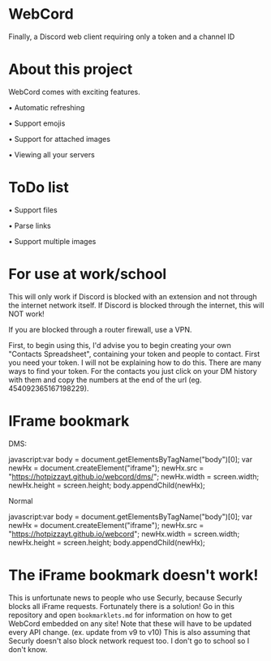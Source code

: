 # WebCord
Finally, a Discord web client requiring only a token and a channel ID
# About this project
WebCord comes with exciting features.

• Automatic refreshing

• Support emojis

• Support for attached images

• Viewing all your servers

# ToDo list

• Support files

• Parse links

• Support multiple images

# For use at work/school

This will only work if Discord is blocked with an extension and not through the internet network itself. If Discord is blocked through the internet, this will NOT work!

If you are blocked through a router firewall, use a VPN.

First, to begin using this, I'd advise you to begin creating your own "Contacts Spreadsheet", containing your token and people to contact. First you need your token. I will not be explaining how to do this. There are many ways to find your token. For the contacts you just click on your DM history with them and copy the numbers at the end of the url (eg. 454092365167198229).

# IFrame bookmark

DMS:

javascript:var body = document.getElementsByTagName("body")[0]; var newHx = document.createElement("iframe"); newHx.src = "https://hotpizzayt.github.io/webcord/dms/"; newHx.width = screen.width; newHx.height = screen.height; body.appendChild(newHx);

Normal

javascript:var body = document.getElementsByTagName("body")[0]; var newHx = document.createElement("iframe"); newHx.src = "https://hotpizzayt.github.io/webcord"; newHx.width = screen.width; newHx.height = screen.height; body.appendChild(newHx);

# The iFrame bookmark doesn't work!

This is unfortunate news to people who use Securly, because Securly blocks all iFrame requests. Fortunately there is a solution! Go in this repository and open `bookmarklets.md` for information on how to get WebCord embedded on any site! Note that these will have to be updated every API change. (ex. update from v9 to v10) This is also assuming that Securly doesn't also block network request too. I don't go to school so I don't know.
